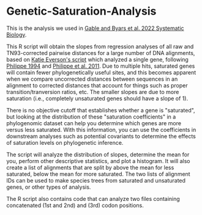 # Genetic-Saturation-Analysis
This is the analysis we used in [Gable and Byars et al. 2022 Systematic Biology](https://academic.oup.com/sysbio/advance-article-abstract/doi/10.1093/sysbio/syac019/6543627?redirectedFrom=fulltext).

This R script will obtain the slopes from regression analyses of all raw and TN93-corrected pairwise distances for a large number of DNA alignments, based on [Katie Everson's script](https://www.kmeverson.org/blog/simple-dna-saturation-plots-in-r) which analyzed a single gene, following [Philippe 1994](https://onlinelibrary.wiley.com/doi/abs/10.1046/j.1420-9101.1994.7020247.x) and [Philippe et al. 2011](https://onlinelibrary.wiley.com/doi/abs/10.1046/j.1420-9101.1994.7020247.x). Due to multiple hits, saturated genes will contain fewer phylogenetically useful sites, and this becomes apparent when we compare uncorrected distances between sequences in an alignment to corrected distances that account for things such as proper transition/tranversion ratios, etc. The smaller slopes are due to more saturation (i.e., completely unsaturated genes should have a slope of 1).

There is no objective cutoff that establishes whether a gene is "saturated", but looking at the distribution of these "saturation coefficients" in a phylogenomic dataset can help you determine which genes are more versus less saturated. With this information, you can use the coefficients in downstream analyses such as potential covariants to determine the effects of saturation levels on phylogenetic inference.

The script will analyze the distribution of slopes, determine the mean for you, perform other descriptive statistics, and plot a histogram. It will also create a list of alignments that are split by above the mean for less saturated, below the mean for more saturated. The two lists of alignment IDs can be used to make species trees from saturated and unsaturated genes, or other types of analysis. 

The R script also contains code that can analyze two files containing concatenated (1st and 2nd) and (3rd) codon positions.

